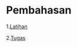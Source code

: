 # Pembahasan

1.[Latihan](https://github.com/Nurimamasbait/tekn-cloud-computing/blob/494dfa0cc4ab57a75030dde3dd32d3680d9b34b4/minggu-04/latihan.md)

2.[Tugas](https://github.com/Nurimamasbait/tekn-cloud-computing/blob/00348e0e9999cb347a91b456a941ccd805d37b63/minggu-04/tugas.md)
